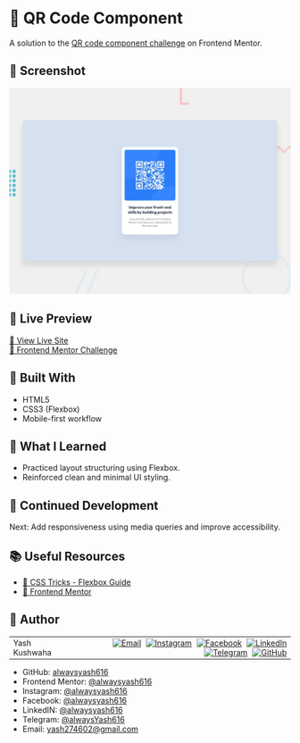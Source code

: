 # 📱 QR Code Component

A solution to the [QR code component challenge](https://www.frontendmentor.io/challenges/qr-code-component-iux_sIO_H) on Frontend Mentor.

## 📸 Screenshot

<img src="./preview/screenshot.jpg" alt="Project Screenshot" width="600px"/>

## 🔗 Live Preview

[🔗 View Live Site](https://your-deployment-link.com)  
[🎯 Frontend Mentor Challenge](https://www.frontendmentor.io/challenges/qr-code-component-iux_sIO_H)

## 🚀 Built With

- HTML5  
- CSS3 (Flexbox)  
- Mobile-first workflow

## 🧠 What I Learned

- Practiced layout structuring using Flexbox.  
- Reinforced clean and minimal UI styling.

## 🔮 Continued Development

Next: Add responsiveness using media queries and improve accessibility.

## 📚 Useful Resources

- [📘 CSS Tricks - Flexbox Guide](https://css-tricks.com/snippets/css/a-guide-to-flexbox/)
- [🧩 Frontend Mentor](https://www.frontendmentor.io/)

## 👤 Author

<table width="100%">
  <tr>
    <td align="left">
    Yash Kushwaha
    </td>
    <td align="right">
      <a href="mailto:yash274602@gmail.com"><img src="https://cdn-icons-png.flaticon.com/512/7286/7286142.png" width="30px" style="margin-left:5px" alt="Email"/></a>
      <a href="https://www.instagram.com/alwaysyash616"><img src="https://cdn-icons-png.flaticon.com/256/3670/3670125.png" width="30px" style="margin-left:5px" alt="Instagram"/></a>
      <a href="https://www.facebook.com/alwaysyash616"><img src="https://cdn-icons-png.flaticon.com/256/733/733547.png" width="30px" style="margin-left:5px" alt="Facebook"/></a>
      <a href="https://www.linkedin.com/in/alwaysyash"><img src="https://cdn-icons-png.flaticon.com/512/2504/2504923.png" width="30px" style="margin-left:5px" alt="LinkedIn"/></a>
      <a href="https://t.me/alwaysYash616"><img src="https://cdn-icons-png.flaticon.com/512/2111/2111646.png" width="30px" style="margin-left:5px" alt="Telegram"/></a>
      <a href="https://github.com/alwaysyash616"><img src="https://cdn-icons-png.flaticon.com/512/25/25657.png" width="30px" style="margin-left:5px" alt="GitHub"/></a>
    </td>
  </tr>
</table>

- GitHub: [alwaysyash616](https://github.com/alwaysyash616)  
- Frontend Mentor: [@alwaysyash616](https://www.frontendmentor.io/profile/alwaysyash616)  
- Instagram: [@alwaysyash616](https://www.instagram.com/alwaysyash616)  
- Facebook: [@alwaysyash616](https://www.facebook.com/alwaysyash616)  
- LinkedIN: [@alwaysyash616](https://www.linkedin.com/in/alwaysyash)  
- Telegram: [@alwaysYash616](https://t.me/alwaysYash616)  
- Email: yash274602@gmail.com  
